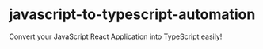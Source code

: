 # javascript-to-typescript-automation
Convert your JavaScript React Application into TypeScript easily!
